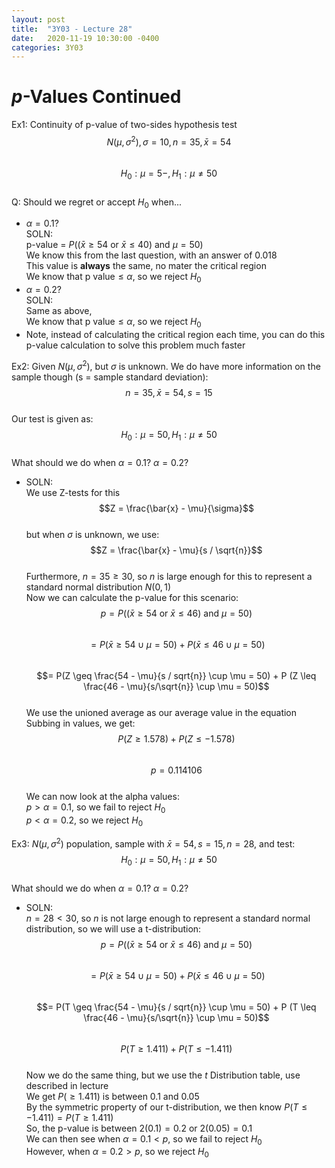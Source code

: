 ```yaml
---
layout: post
title:  "3Y03 - Lecture 28"
date:   2020-11-19 10:30:00 -0400
categories: 3Y03
---
```


*p*-Values Continued
===

Ex1: Continuity of p-value of two-sides hypothesis test  
$$N(\mu, \sigma^2), \sigma=10, n=35, \bar{x} = 54$$  
$$H_0: \mu = 5-, H_1: \mu \neq 50$$  
Q: Should we regret or accept $H_0$ when...
- $\alpha = 0.1$?  
SOLN:  
p-value = $P((\bar{x} \geq 54 \text{ or } \bar{x} \leq 40) \text{ and } \mu = 50)$  
We know this from the last question, with an answer of 0.018  
This value is **always** the same, no mater the critical region  
We know that $\text{p value} \leq \alpha$, so we reject $H_0$
- $\alpha = 0.2$?  
SOLN:  
Same as above,  
We know that $\text{p value} \leq \alpha$, so we reject $H_0$
- Note, instead of calculating the critical region each time, you can do this p-value calculation to solve this problem much faster

Ex2: Given $N(\mu, \sigma^2)$, but $\sigma$ is unknown. We do have more information on the sample though (s = sample standard deviation):  
$$n = 35, \bar{x} = 54, s = 15$$  
Our test is given as:  
$$H_0: \mu = 50, H_1: \mu \neq 50$$  
What should we do when $\alpha = 0.1$? $\alpha = 0.2$?  
- SOLN:  
We use Z-tests for this  
$$Z = \frac{\bar{x} - \mu}{\sigma}$$  
but when $\sigma$ is unknown, we use:  
$$Z = \frac{\bar{x} - \mu}{s / \sqrt{n}}$$  
Furthermore, $n = 35 \geq 30$, so *n* is large enough for this to represent a standard normal distribution $N(0,1)$  
Now we can calculate the p-value for this scenario:  
$$p = P((\bar{x} \geq 54 \text{ or } \bar{x} \leq 46) \text{ and } \mu = 50)$$  
$$= P(\bar{x} \geq 54 \cup \mu = 50) + P (\bar{x} \leq 46 \cup \mu = 50)$$  
$$= P(Z \geq \frac{54 - \mu}{s / sqrt{n}} \cup \mu = 50) + P (Z \leq \frac{46 - \mu}{s/\sqrt{n}} \cup \mu = 50)$$  
We use the unioned average as our average value in the equation
Subbing in values, we get:  
$$P(Z \geq 1.578) + P(Z \leq -1.578)$$  
$$p =0.114106$$  
We can now look at the alpha values:  
$p \gt \alpha = 0.1$, so we fail to reject $H_0$  
$p \lt \alpha = 0.2$, so we reject $H_0$

Ex3: $N(\mu, \sigma^2)$ population, sample with $\bar{x} = 54, s = 15, n = 28$, and test:  
$$H_0: \mu = 50, H_1: \mu \neq 50$$  
What should we do when $\alpha = 0.1$? $\alpha = 0.2$?  
- SOLN:  
$n = 28 \lt 30$, so *n* is not large enough to represent a standard normal distribution, so we will use a t-distribution:  
$$p = P((\bar{x} \geq 54 \text{ or } \bar{x} \leq 46) \text{ and } \mu = 50)$$  
$$= P(\bar{x} \geq 54 \cup \mu = 50) + P (\bar{x} \leq 46 \cup \mu = 50)$$  
$$= P(T \geq \frac{54 - \mu}{s / sqrt{n}} \cup \mu = 50) + P (T \leq \frac{46 - \mu}{s/\sqrt{n}} \cup \mu = 50)$$  
$$P(T \geq 1.411) + P(T \leq -1.411)$$  
Now we do the same thing, but we use the *t* Distribution table, use described in lecture  
We get $P(\geq 1.411)$ is between 0.1 and 0.05  
By the symmetric property of our t-distribution, we then know $P(T \leq -1.411) = P(T \geq 1.411)$  
So, the p-value is between $2(0.1) = 0.2$ or $2(0.05) = 0.1$  
We can then see when $\alpha = 0.1 \lt p$, so we fail to reject $H_0$  
However, when $\alpha = 0.2 \gt p$, so we reject $H_0$
